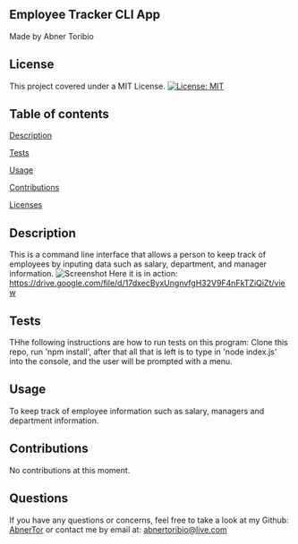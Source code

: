 ## Employee Tracker CLI App
Made by Abner Toribio


## License

This project covered under a MIT License. 
[![License: MIT](https://img.shields.io/badge/License-MIT-yellow.svg)](https://opensource.org/licenses/MIT)



## Table of contents 

[Description](#Description)

[Tests](#Tests)

[Usage](#Usage)

[Contributions](#Contributions)

[Licenses](#License) 



## Description

This is a command line interface that allows a person to keep track of employees by inputing data such as salary, department, and manager information.
![Screenshot](assets/appss.PNG)
Here it is in action: https://drive.google.com/file/d/17dxecByxUngnvfgH32V9F4nFkTZiQiZt/view


## Tests

THhe following instructions are how to run tests on this program: Clone this repo, run 'npm install',  after that all that is left is to type in 'node index.js' into the console, and the user will be prompted with a menu. 




## Usage 

To keep track of employee information such as salary, managers and department information.



## Contributions
No contributions at this moment.




## Questions

If you have any questions or concerns, feel free to take a look at my Github: [AbnerTor](https//github.com/AbnerTor) or contact me by email at: abnertoribio@live.com

